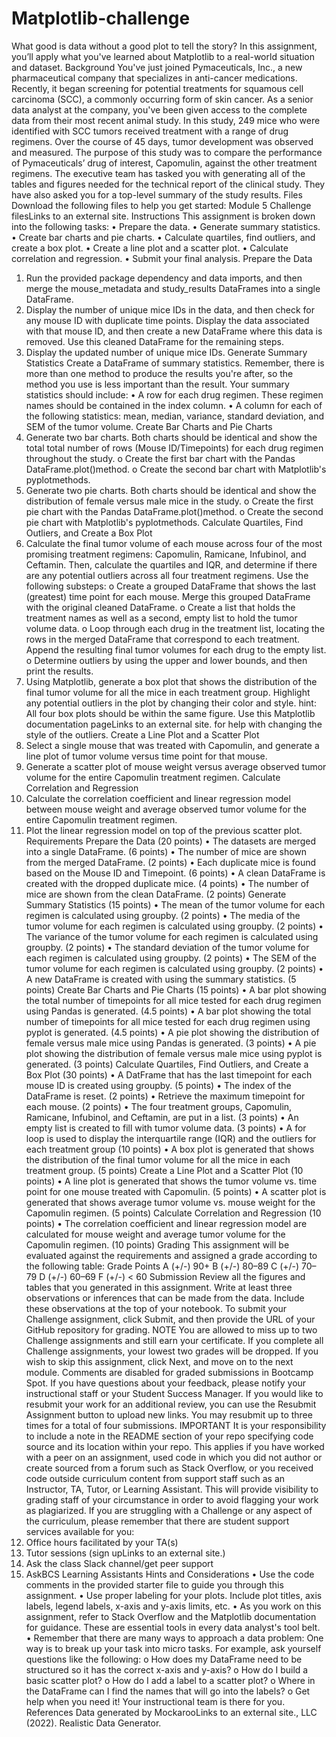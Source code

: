 # Matplotlib-challenge
What good is data without a good plot to tell the story?
In this assignment, you’ll apply what you've learned about Matplotlib to a real-world situation and dataset.
Background
You've just joined Pymaceuticals, Inc., a new pharmaceutical company that specializes in anti-cancer medications. Recently, it began screening for potential treatments for squamous cell carcinoma (SCC), a commonly occurring form of skin cancer.
As a senior data analyst at the company, you've been given access to the complete data from their most recent animal study. In this study, 249 mice who were identified with SCC tumors received treatment with a range of drug regimens. Over the course of 45 days, tumor development was observed and measured. The purpose of this study was to compare the performance of Pymaceuticals’ drug of interest, Capomulin, against the other treatment regimens.
The executive team has tasked you with generating all of the tables and figures needed for the technical report of the clinical study. They have also asked you for a top-level summary of the study results.
Files
Download the following files to help you get started:
Module 5 Challenge filesLinks to an external site.
Instructions
This assignment is broken down into the following tasks:
•	Prepare the data.
•	Generate summary statistics.
•	Create bar charts and pie charts.
•	Calculate quartiles, find outliers, and create a box plot.
•	Create a line plot and a scatter plot.
•	Calculate correlation and regression.
•	Submit your final analysis.
Prepare the Data
1.	Run the provided package dependency and data imports, and then merge the mouse_metadata and study_results DataFrames into a single DataFrame.
2.	Display the number of unique mice IDs in the data, and then check for any mouse ID with duplicate time points. Display the data associated with that mouse ID, and then create a new DataFrame where this data is removed. Use this cleaned DataFrame for the remaining steps.
3.	Display the updated number of unique mice IDs.
Generate Summary Statistics
Create a DataFrame of summary statistics. Remember, there is more than one method to produce the results you're after, so the method you use is less important than the result.
Your summary statistics should include:
•	A row for each drug regimen. These regimen names should be contained in the index column.
•	A column for each of the following statistics: mean, median, variance, standard deviation, and SEM of the tumor volume.
Create Bar Charts and Pie Charts
1.	Generate two bar charts. Both charts should be identical and show the total total number of rows (Mouse ID/Timepoints) for each drug regimen throughout the study.
o	Create the first bar chart with the Pandas DataFrame.plot()method.
o	Create the second bar chart with Matplotlib's pyplotmethods.
2.	Generate two pie charts. Both charts should be identical and show the distribution of female versus male mice in the study.
o	Create the first pie chart with the Pandas DataFrame.plot()method.
o	Create the second pie chart with Matplotlib's pyplotmethods.
Calculate Quartiles, Find Outliers, and Create a Box Plot
1.	Calculate the final tumor volume of each mouse across four of the most promising treatment regimens: Capomulin, Ramicane, Infubinol, and Ceftamin. Then, calculate the quartiles and IQR, and determine if there are any potential outliers across all four treatment regimens. Use the following substeps:
o	Create a grouped DataFrame that shows the last (greatest) time point for each mouse. Merge this grouped DataFrame with the original cleaned DataFrame.
o	Create a list that holds the treatment names as well as a second, empty list to hold the tumor volume data.
o	Loop through each drug in the treatment list, locating the rows in the merged DataFrame that correspond to each treatment. Append the resulting final tumor volumes for each drug to the empty list.
o	Determine outliers by using the upper and lower bounds, and then print the results.
2.	Using Matplotlib, generate a box plot that shows the distribution of the final tumor volume for all the mice in each treatment group. Highlight any potential outliers in the plot by changing their color and style.
hint: All four box plots should be within the same figure. Use this Matplotlib documentation pageLinks to an external site. for help with changing the style of the outliers.
Create a Line Plot and a Scatter Plot
1.	Select a single mouse that was treated with Capomulin, and generate a line plot of tumor volume versus time point for that mouse.
2.	Generate a scatter plot of mouse weight versus average observed tumor volume for the entire Capomulin treatment regimen.
Calculate Correlation and Regression
1.	Calculate the correlation coefficient and linear regression model between mouse weight and average observed tumor volume for the entire Capomulin treatment regimen.
2.	Plot the linear regression model on top of the previous scatter plot.
Requirements
Prepare the Data (20 points)
•	The datasets are merged into a single DataFrame. (6 points)
•	The number of mice are shown from the merged DataFrame. (2 points)
•	Each duplicate mice is found based on the Mouse ID and Timepoint. (6 points)
•	A clean DataFrame is created with the dropped duplicate mice. (4 points)
•	The number of mice are shown from the clean DataFrame. (2 points)
Generate Summary Statistics (15 points)
•	The mean of the tumor volume for each regimen is calculated using groupby. (2 points)
•	The media of the tumor volume for each regimen is calculated using groupby. (2 points)
•	The variance of the tumor volume for each regimen is calculated using groupby. (2 points)
•	The standard deviation of the tumor volume for each regimen is calculated using groupby. (2 points)
•	The SEM of the tumor volume for each regimen is calculated using groupby. (2 points)
•	A new DataFrame is created with using the summary statistics. (5 points)
Create Bar Charts and Pie Charts (15 points)
•	A bar plot showing the total number of timepoints for all mice tested for each drug regimen using Pandas is generated. (4.5 points)
•	A bar plot showing the total number of timepoints for all mice tested for each drug regimen using pyplot is generated. (4.5 points)
•	A pie plot showing the distribution of female versus male mice using Pandas is generated. (3 points)
•	A pie plot showing the distribution of female versus male mice using pyplot is generated. (3 points)
Calculate Quartiles, Find Outliers, and Create a Box Plot (30 points)
•	A DatFrame that has the last timepoint for each mouse ID is created using groupby. (5 points)
•	The index of the DataFrame is reset. (2 points)
•	Retrieve the maximum timepoint for each mouse. (2 points)
•	The four treatment groups, Capomulin, Ramicane, Infubinol, and Ceftamin, are put in a list. (3 points)
•	An empty list is created to fill with tumor volume data. (3 points)
•	A for loop is used to display the interquartile range (IQR) and the outliers for each treatment group (10 points)
•	A box plot is generated that shows the distribution of the final tumor volume for all the mice in each treatment group. (5 points)
Create a Line Plot and a Scatter Plot (10 points)
•	A line plot is generated that shows the tumor volume vs. time point for one mouse treated with Capomulin. (5 points)
•	A scatter plot is generated that shows average tumor volume vs. mouse weight for the Capomulin regimen. (5 points)
Calculate Correlation and Regression (10 points)
•	The correlation coefficient and linear regression model are calculated for mouse weight and average tumor volume for the Capomulin regimen. (10 points)
Grading
This assignment will be evaluated against the requirements and assigned a grade according to the following table:
Grade	Points
A (+/-)	90+
B (+/-)	80–89
C (+/-)	70–79
D (+/-)	60–69
F (+/-)	< 60
Submission
Review all the figures and tables that you generated in this assignment. Write at least three observations or inferences that can be made from the data. Include these observations at the top of your notebook.
To submit your Challenge assignment, click Submit, and then provide the URL of your GitHub repository for grading.
NOTE
You are allowed to miss up to two Challenge assignments and still earn your certificate. If you complete all Challenge assignments, your lowest two grades will be dropped. If you wish to skip this assignment, click Next, and move on to the next module.
Comments are disabled for graded submissions in Bootcamp Spot. If you have questions about your feedback, please notify your instructional staff or your Student Success Manager. If you would like to resubmit your work for an additional review, you can use the Resubmit Assignment button to upload new links. You may resubmit up to three times for a total of four submissions.
IMPORTANT
It is your responsibility to include a note in the README section of your repo specifying code source and its location within your repo. This applies if you have worked with a peer on an assignment, used code in which you did not author or create sourced from a forum such as Stack Overflow, or you received code outside curriculum content from support staff such as an Instructor, TA, Tutor, or Learning Assistant. This will provide visibility to grading staff of your circumstance in order to avoid flagging your work as plagiarized.
If you are struggling with a Challenge or any aspect of the curriculum, please remember that there are student support services available for you:
1.	Office hours facilitated by your TA(s)
2.	Tutor sessions (sign upLinks to an external site.)
3.	Ask the class Slack channel/get peer support
4.	AskBCS Learning Assistants
Hints and Considerations
•	Use the code comments in the provided starter file to guide you through this assignment.
•	Use proper labeling for your plots. Include plot titles, axis labels, legend labels, x-axis and y-axis limits, etc.
•	As you work on this assignment, refer to Stack Overflow and the Matplotlib documentation for guidance. These are essential tools in every data analyst's tool belt.
•	Remember that there are many ways to approach a data problem: One way is to break up your task into micro tasks. For example, ask yourself questions like the following:
o	How does my DataFrame need to be structured so it has the correct x-axis and y-axis?
o	How do I build a basic scatter plot?
o	How do I add a label to a scatter plot?
o	Where in the DataFrame can I find the names that will go into the labels?
o	Get help when you need it! Your instructional team is there for you.
References
Data generated by MockarooLinks to an external site., LLC (2022). Realistic Data Generator.

